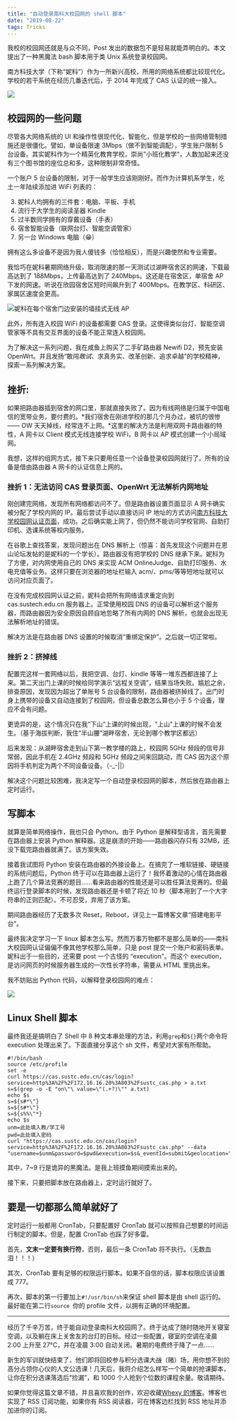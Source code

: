 ```yaml
---
title: "自动登录南科大校园网的 shell 脚本"
date: "2019-08-22"
tags: Tricks
---
```


我校的校园网还就是与众不同，Post 发出的数据包不是轻易就能弄明白的。本文提出了一种黑魔法 bash 脚本用于类 Unix 系统登录校园网。

<!-- more -->

南方科技大学（下称“妮科”）作为一所新兴高校，所用的网络系统都比较现代化。学校的若干系统在经历几番迭代后，于 2014 年完成了 CAS 认证的统一接入。

![](/images/vFPkaDR5AH6mj7g.png)

## 校园网的一些问题

尽管各大网络系统的 UI 和操作性很现代化、智能化，但是学校的一些网络管制措施还是很僵化。譬如，单设备限速 3Mbps（做不到智能调配），学生账户限制 5 台设备。其实妮科作为一个精英化教育学校，崇尚”小班化教学“，人数加起来还没有三个图书馆的座位总和多，这种限制非常奇怪。

一个账户 5 台设备的限制，对于一般学生应该刚刚好。而作为计算机系学生，吃土一年陆续添加进 WiFi 列表的：

3. 妮科人均拥有的三件套：电脑、平板、手机
4. 流行于大学生的阅读圣器 Kindle
5. 过半数同学拥有的穿戴设备（手表）
6. 宿舍智能设备（联网台灯、智能空调管家）
7. 另一台 Windows 电脑（😁）

拥有这么多设备不是因为我人傻钱多（恰恰相反），而是兴趣使然和专业需要。

我恰巧在妮科暑期网络升级，取消限速的那一天测试过湖畔宿舍区的网速，下载最高达到了 188Mbps，上传最高达到了 240Mbps。这还是在宿舍区，单宿舍 AP 下发的网速。听说在欣园宿舍区短时间飙升到了 400Mbps。在教学区、科研区、家属区速度会更高。

![妮科在每个宿舍门边安装的墙挂式无线 AP](/images/MWnAXdoclwkPFCy.jpg)

此外，所有连入校园 WiFi 的设备都需要 CAS 登录。这使得类似台灯、智能空调管家等不具有交互界面的设备不能正常连入校园网。

为了解决这一系列问题，我在咸鱼上购买了二手矿路由器 Newifi D2，预先安装 OpenWrt。并且发扬“敢闯*敢试*、求真务实、改革创新、追求卓越”的学校精神，探索一系列解决方案。

## 挫折:

如果把路由器插到宿舍的网口里，那就直接失败了。因为有线网络是归属于中国电信的宽带业务，要付费的。*我们宿舍在刚进学校的那几个月办过，被坑的很惨—— OW 天天掉线，经常连不上网。*这里的解决方法是利用双网卡路由器的特性，A 网卡以 Client 模式无线连接学校 WiFi，B 网卡以 AP 模式创建一个小局域网。

我想，这样的组网方式，接下来只要用任意一个设备登录校园网就行了。所有的设备是借由路由器 A 网卡的认证信息上网的。

### 挫折 1：无法访问 CAS 登录页面、OpenWrt 无法解析内网地址

刚创建完网络，发现所有网络都访问不了。但是路由器设置页面显示 A 网卡确实被分配了学校内网的 IP。最后尝试手动以直接访问 IP 地址的方式访问[南方科技大学校园网认证页面](172.16.16.20:803/sustc_cas.php)，成功。之后确实能上网了，但仍然不能访问学校官网、自助打印机、选课系统等校内服务。

在谷歌上查找答案，发现问题出在 DNS 解析上（惊喜：首先发现这个问题并在恩山论坛发帖的是妮科的一个学长）。路由器没有把学校的 DNS 继承下来。妮科为了方便，对内网使用自己的 DNS 来实现 ACM OnlineJudge、自助打印服务、水电充值等业务。这样只要在浏览器的地址栏输入 acm/、pms/等等短地址就可以访问对应页面了。

在没有完成校园网认证之前，妮科会把所有网络请求重定向到 cas.sustech.edu.cn 服务器上。正常使用校园 DNS 的设备可以解析这个服务器，而路由器因为安全原因自顾自地忽略了所有内网的 DNS 解析，也就会出现无法解析地址的错误。

解决方法是在路由器 DNS 设置的时候取消“重绑定保护”。之后就一切正常啦。

### 挫折 2：挤掉线

配置完这样一套网络以后，我把空调、台灯、kindle 等等一堆东西都连接了上来。第二天出门上课的时候给同学演示“远程关空调”，结果当场失败。尴尬之余，排查原因，发现因为超出了单账号 5 台设备的限制，路由器被挤掉线了。出门时身上携带的设备又自动连接到了校园网，但设备总数怎么算也小于 5 个设备，理应不会有问题。

更诡异的是，这个情况只在我“下山”上课的时候出现，“上山”上课的时候不会发生。（基于海拔判断，我住“半山腰”湖畔宿舍，无论到哪个教学区都远）

后来发现：从湖畔宿舍走到山下第一教学楼的路上，校园网 5GHz 频段的信号非常弱，因此手机在 2.4GHz 频段和 5GHz 频段之间来回跳动，而 CAS 因为这个原因将手机判定为两个不同设备设备。（-\_-||）

解决这个问题比较困难，我决定写一个自动登录校园网的脚本，然后放在路由器上定时运行。

## 写脚本

就算是简单网络操作，我也只会 Python。由于 Python 是解释型语言，首先需要在路由器上安装 Python 解释器。这是崩溃的开始——路由器闪存只有 32MB，还没下载完路由器就满了。该方案失效。

接着我试图将 Python 安装在路由器的外接设备上。在搞完了一堆软链接、硬链接的系统问题后，Python 终于可以在路由器上运行了！我怀着激动的心情在路由器上跑了几个算法竞赛的题目……看来路由器的性能还是可以胜任算法竞赛的。但最终运行登录脚本的时候，发现路由器还是卡顿了将近 10 秒（脚本用到了一个大字符串的正则匹配）。不可忍受，弃用了该方案。

期间路由器经历了无数多次 Reset，Reboot，详见上一篇博客文章“搭建电影平台”。

最终我决定学习一下 linux 脚本怎么写。然而万事万物都不是那么简单的——南科大校园网认证偏偏不像其他学校那么简单，只是 post 提交一个账户和密码表单。妮科出于一些目的，还需要 post 一个古怪的 “execution"。而这个 execution，是访问网页的时候服务器生成的一次性长字符串，需要从 HTML 里挑出来。

我不妨贴出 Python 代码，以解释登录校园网的难点：

![](/images/ycrZpVNbPOWXSIg.png)

## Linux Shell 脚本

最终我还是搞明白了 Shell 中 8 种文本串处理的方法，利用`grep`和`${}`两个命令将 execution 处理出来了。下面直接分享这个 sh 文件，希望对大家有所帮助。

```shell filename=SUSTech_wifi_login.sh
#!/bin/bash
source /etc/profile
set -e
curl https://cas.sustc.edu.cn/cas/login?service=http%3A%2F%2F172.16.16.20%3A803%2Fsustc_cas.php > a.txt
s=$(grep -o -E "on\"\ value=\"(.+?)\"" a.txt)
echo $s
s=${s#*\"}
s=${s#*\"}
s=${s%%\"*}
echo $s
unm=此处填入教/学工号
pwd=此处填入密码
curl "https://cas.sustc.edu.cn/cas/login?service=http%3A%2F%2F172.16.16.20%3A803%2Fsustc_cas.php" --data "username=$unm&password=$pwd&execution=$s&_eventId=submit&geolocation="
```

其中，7~9 行是诡异的黑魔法。是我上班摸鱼期间摸索出来的。

接下来，只要把脚本放在路由器上，定时运行就好了。

## 要是一切都那么简单就好了

定时运行一般都用 CronTab，只要配置好 CronTab 就可以按照自己想要的时间运行制定的脚本。但是，配置 CronTab 也踩了好多雷。

首先，**文末一定要有换行符**，否则，最后一条 CronTab 将不执行。（无数血泪！！！）

其次，CronTab 要有足够的权限运行脚本。如果不自信的话，脚本权限应该设置成 777。

再次，脚本的第一行要加上`#!/usr/bin/sh`来保证 shell 脚本是由 shell 运行的。最好能在第二行`source `你的 profile 文件，以拥有正确的环境配置。

---

经历了千辛万苦，终于能自动登录南科大校园网了。终于达成了随时随地开关寝室空调，以及躺在床上关舍友的台灯的目标。经过一些配置，寝室的空调在凌晨 2:00 上升至 27°C，并在凌晨 3:00 自动关闭。暑期的电费终于降了一点……

新生的军训就快结束了，他们即将回校参与积分选课大~~战~~（赌）场，用你想不到的高分占领你心仪的人文公选课！几天后，我将介绍怎么样写一个简单的抢课脚本，让你在积分选课落选后“捡漏”，和 1000 个人抢到个位数的课程余量。敬请期待。

<Dialog>
{"2021 年更新：因学校更换新教务系统，原抢课脚本失效，故删除文章。"}
</Dialog>

如果你觉得这篇文章不错，并且喜欢我的创作，欢迎收藏[Whexy 的博客](https://www.whexy.com)。博客也实现了 RSS 订阅功能，如果你有 RSS 阅读器，可在博客边栏找到 RSS 地址并添加进你的订阅。
